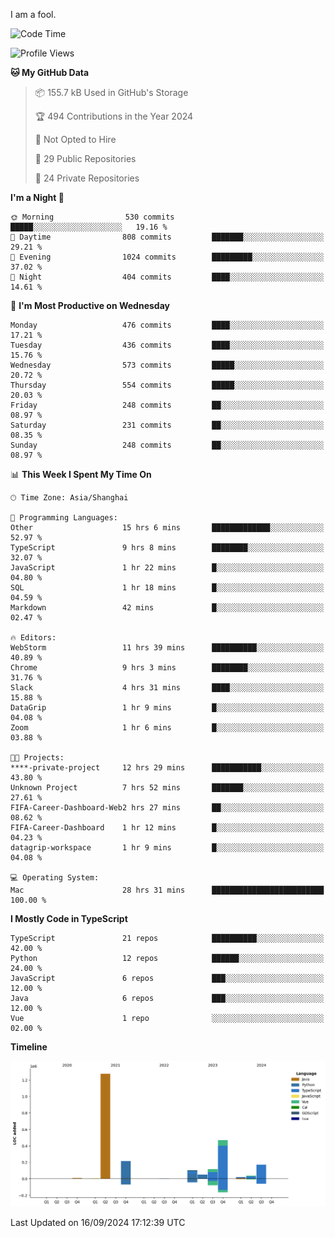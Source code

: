 I am a fool.

<!--START_SECTION:waka-->
![Code Time](http://img.shields.io/badge/Code%20Time-1%2C831%20hrs%201%20min-blue)

![Profile Views](http://img.shields.io/badge/Profile%20Views-1-blue)

**🐱 My GitHub Data** 

> 📦 155.7 kB Used in GitHub's Storage 
 > 
> 🏆 494 Contributions in the Year 2024
 > 
> 🚫 Not Opted to Hire
 > 
> 📜 29 Public Repositories 
 > 
> 🔑 24 Private Repositories 
 > 
**I'm a Night 🦉** 

```text
🌞 Morning                530 commits         █████░░░░░░░░░░░░░░░░░░░░   19.16 % 
🌆 Daytime                808 commits         ███████░░░░░░░░░░░░░░░░░░   29.21 % 
🌃 Evening                1024 commits        █████████░░░░░░░░░░░░░░░░   37.02 % 
🌙 Night                  404 commits         ████░░░░░░░░░░░░░░░░░░░░░   14.61 % 
```
📅 **I'm Most Productive on Wednesday** 

```text
Monday                   476 commits         ████░░░░░░░░░░░░░░░░░░░░░   17.21 % 
Tuesday                  436 commits         ████░░░░░░░░░░░░░░░░░░░░░   15.76 % 
Wednesday                573 commits         █████░░░░░░░░░░░░░░░░░░░░   20.72 % 
Thursday                 554 commits         █████░░░░░░░░░░░░░░░░░░░░   20.03 % 
Friday                   248 commits         ██░░░░░░░░░░░░░░░░░░░░░░░   08.97 % 
Saturday                 231 commits         ██░░░░░░░░░░░░░░░░░░░░░░░   08.35 % 
Sunday                   248 commits         ██░░░░░░░░░░░░░░░░░░░░░░░   08.97 % 
```


📊 **This Week I Spent My Time On** 

```text
🕑︎ Time Zone: Asia/Shanghai

💬 Programming Languages: 
Other                    15 hrs 6 mins       █████████████░░░░░░░░░░░░   52.97 % 
TypeScript               9 hrs 8 mins        ████████░░░░░░░░░░░░░░░░░   32.07 % 
JavaScript               1 hr 22 mins        █░░░░░░░░░░░░░░░░░░░░░░░░   04.80 % 
SQL                      1 hr 18 mins        █░░░░░░░░░░░░░░░░░░░░░░░░   04.59 % 
Markdown                 42 mins             █░░░░░░░░░░░░░░░░░░░░░░░░   02.47 % 

🔥 Editors: 
WebStorm                 11 hrs 39 mins      ██████████░░░░░░░░░░░░░░░   40.89 % 
Chrome                   9 hrs 3 mins        ████████░░░░░░░░░░░░░░░░░   31.76 % 
Slack                    4 hrs 31 mins       ████░░░░░░░░░░░░░░░░░░░░░   15.88 % 
DataGrip                 1 hr 9 mins         █░░░░░░░░░░░░░░░░░░░░░░░░   04.08 % 
Zoom                     1 hr 6 mins         █░░░░░░░░░░░░░░░░░░░░░░░░   03.88 % 

🐱‍💻 Projects: 
****-private-project     12 hrs 29 mins      ███████████░░░░░░░░░░░░░░   43.80 % 
Unknown Project          7 hrs 52 mins       ███████░░░░░░░░░░░░░░░░░░   27.61 % 
FIFA-Career-Dashboard-Web2 hrs 27 mins       ██░░░░░░░░░░░░░░░░░░░░░░░   08.62 % 
FIFA-Career-Dashboard    1 hr 12 mins        █░░░░░░░░░░░░░░░░░░░░░░░░   04.23 % 
datagrip-workspace       1 hr 9 mins         █░░░░░░░░░░░░░░░░░░░░░░░░   04.08 % 

💻 Operating System: 
Mac                      28 hrs 31 mins      █████████████████████████   100.00 % 
```

**I Mostly Code in TypeScript** 

```text
TypeScript               21 repos            ██████████░░░░░░░░░░░░░░░   42.00 % 
Python                   12 repos            ██████░░░░░░░░░░░░░░░░░░░   24.00 % 
JavaScript               6 repos             ███░░░░░░░░░░░░░░░░░░░░░░   12.00 % 
Java                     6 repos             ███░░░░░░░░░░░░░░░░░░░░░░   12.00 % 
Vue                      1 repo              ░░░░░░░░░░░░░░░░░░░░░░░░░   02.00 % 
```



**Timeline**

![Lines of Code chart](https://raw.githubusercontent.com/VeejaLiu/VeejaLiu/master/assets/bar_graph.png)


 Last Updated on 16/09/2024 17:12:39 UTC
<!--END_SECTION:waka-->
